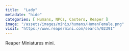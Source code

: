 ```yaml
---
title:  "Lady"
metadate: "hide"
categories: [ Humans, NPCs, Casters, Reaper ]
image: "/assets/images/minis/humans/HumanFemale.png"
visit: "https://www.reapermini.com/search/02391"
---
```

Reaper Miniatures mini.